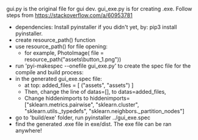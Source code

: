 gui.py is the original file for gui dev. 
gui_exe.py is for creating .exe.
Follow steps from https://stackoverflow.com/a/60953781

- dependencies: Install pyinstaller if you didn't yet, by: pip3 install pyinstaller.
- create resource_path() function
- use resource_path() for file opening:
  - for example, PhotoImage(
      file = resource_path("assets\\button_1.png"))
- run 'pyi-makespec --onefile gui_exe.py' to create the spec file for the compile and build process:
- in the generated gui_exe.spec file:
  - at top: added_files = [
    ("assets", "assets")
    ]
  - Then, change the line of datas=[], to datas=added_files,
  - Change hiddenimports to hiddenimports=["sklearn.metrics.pairwise", "sklearn.cluster", "sklearn.utils._typedefs", "sklearn.neighbors._partition_nodes"]
- go to 'build/exe' folder, run  pyinstaller ../gui_exe.spec
- find the generated .exe file in exe/dist. The exe file can be ran anywhere!

